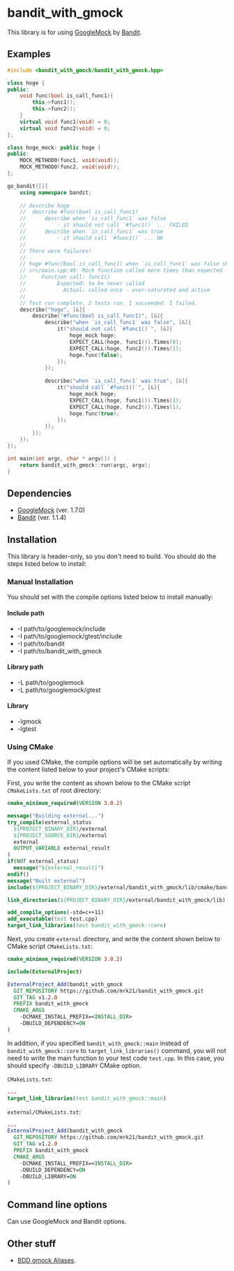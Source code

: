 bandit_with_gmock
=================

This library is for using [GoogleMock](https://code.google.com/p/googlemock "GoogleMock") by [Bandit](https://github.com/joakimkarlsson/bandit "Bandit"). 

## Examples

```c++
#include <bandit_with_gmock/bandit_with_gmock.hpp>

class hoge {
public:
    void func(bool is_call_func1){
        this->func1();
        this->func2();
    }
    virtual void func1(void) = 0;
    virtual void func2(void) = 0;
};

class hoge_mock: public hoge {
public:
    MOCK_METHOD0(func1, void(void));
    MOCK_METHOD0(func2, void(void));
};

go_bandit([]{
    using namespace bandit;
    
    // describe hoge
    // 	describe #func(bool is_call_func1)
    // 		describe when `is_call_func1` was false
    // 			- it should not call `#func1()` ... FAILED
    // 		describe when `is_call_func1` was true
    // 			- it should call `#func1()` ... OK
    // 
    // There were failures!
    // 
    // hoge #func(bool is_call_func1) when `is_call_func1` was false should not call `#func1()`:
    // src/main.cpp:40: Mock function called more times than expected - returning directly.
    //     Function call: func1()
    //          Expected: to be never called
    //            Actual: called once - over-saturated and active
    // 
    // Test run complete. 2 tests run. 1 succeeded. 1 failed.
    describe("hoge", [&]{
        describe("#func(bool is_call_func1)", [&]{
            describe("when `is_call_func1` was false", [&]{
                it("should not call `#func1()`", [&]{
                    hoge_mock hoge;
                    EXPECT_CALL(hoge, func1()).Times(0);
                    EXPECT_CALL(hoge, func2()).Times(1);
                    hoge.func(false);
                });
            });
            
            describe("when `is_call_func1` was true", [&]{
                it("should call `#func1()`", [&]{
                    hoge_mock hoge;
                    EXPECT_CALL(hoge, func1()).Times(1);
                    EXPECT_CALL(hoge, func2()).Times(1);
                    hoge.func(true);
                });
            });
        });
    });
});

int main(int argc, char * argv[]) {
    return bandit_with_gmock::run(argc, argv);
}
```

## Dependencies

* [GoogleMock](https://code.google.com/p/googlemock "GoogleMock") (ver. 1.7.0)
* [Bandit](https://github.com/joakimkarlsson/bandit "Bandit") (ver. 1.1.4)

## Installation

This library is header-only, so you don't need to build. You should do the steps listed below to install:

### Manual Installation

You should set with the compile options listed below to install manually:

#### Include path

* -I path/to/googlemock/include
* -I path/to/googlemock/gtest/include
* -I path/to/bandit
* -I path/to/bandit\_with\_gmock

#### Library path

* -L path/to/googlemock
* -L path/to/googlemock/gtest

#### Library

* -lgmock
* -lgtest

### Using CMake

If you used CMake, the compile options will be set automatically by writing the content listed below to your project's CMake scripts:

First, you write the content as shown below to the CMake script `CMakeLists.txt` of root directory:

```cmake
cmake_minimum_required(VERSION 3.0.2)

message("Building external...")
try_compile(external_status
  ${PROJECT_BINARY_DIR}/external
  ${PROJECT_SOURCE_DIR}/external
  external
  OUTPUT_VARIABLE external_result
)
if(NOT external_status)
  message("${external_result}")
endif()
message("Built external")
include(${PROJECT_BINARY_DIR}/external/bandit_with_gmock/lib/cmake/bandit_with_gmock.cmake)

link_directories(${PROJECT_BINARY_DIR}/external/bandit_with_gmock/lib)

add_compile_options(-std=c++11)
add_executable(test test.cpp)
target_link_libraries(test bandit_with_gmock::core)
```

Next, you create `external` directory, and write the content shown below to CMake script `CMakeLists.txt`:

```cmake
cmake_minimum_required(VERSION 3.0.2)

include(ExternalProject)

ExternalProject_Add(bandit_with_gmock
  GIT_REPOSITORY https://github.com/mrk21/bandit_with_gmock.git
  GIT_TAG v1.2.0
  PREFIX bandit_with_gmock
  CMAKE_ARGS
    -DCMAKE_INSTALL_PREFIX=<INSTALL_DIR>
    -DBUILD_DEPENDENCY=ON
)
```

In addition, if you specified `bandit_with_gmock::main` instead of `bandit_with_gmock::core` to `target_link_libraries()` command, you will not need to write the main function to your test code `test.cpp`. In this case, you should specify `-DBUILD_LIBRARY` CMake option.

`CMakeLists.txt`:

```cmake
...
target_link_libraries(test bandit_with_gmock::main)
```

`external/CMakeLists.txt`:

```cmake
...
ExternalProject_Add(bandit_with_gmock
  GIT_REPOSITORY https://github.com/mrk21/bandit_with_gmock.git
  GIT_TAG v1.2.0
  PREFIX bandit_with_gmock
  CMAKE_ARGS
    -DCMAKE_INSTALL_PREFIX=<INSTALL_DIR>
    -DBUILD_DEPENDENCY=ON
    -DBUILD_LIBRARY=ON
)
```

## Command line options

Can use GoogleMock and Bandit options.

## Other stuff

* [BDD gmock Aliases](https://github.com/andystanton/gmock-bdd-aliases).
